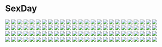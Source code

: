 # SexDay
![](https://konachan.com/image/d8231ab215145697cb09aadf1f7d1c8a/Konachan.com%20-%20124048%20black_rock_shooter%20takanashi_yomi.jpg)
![](https://konachan.com/image/d5cd4d1471e092814062a5b250d58033/Konachan.com%20-%20162690%20akemi_homura%20black_hair%20blonde_hair%20blue_eyes%20blue_hair%20instrument%20kaname_madoka%20miki_sayaka%20red_eyes%20red_hair%20sakura_kyouko%20tomoe_mami%20yellow_eyes.jpg)
![](https://konachan.com/jpeg/a11f9ab70eb0779ae74aafc65f14ab5f/Konachan.com%20-%20175476%20blue_eyes%20cygnus%20dress%20emilia_purifu_takamine%20game_cg%20headband%20long_hair%20magicalic_sky_high%20pink_hair%20ponytail%20staff%20whirlpool.jpg)
![](https://konachan.com/jpeg/44984b67495fac3488fdf046b10cef5b/Konachan.com%20-%20103277%20kaname_madoka%20mahou_shoujo_madoka_magica%20transparent.jpg)
![](https://konachan.com/jpeg/7fa2c14a1def42fbd9544d4a81fffa4c/Konachan.com%20-%20275045%202girls%20ass%20azur_lane%20barefoot%20bed%20blush%20bunny_ears%20gray_hair%20loli%20long_hair%20navel%20no_bra%20open_shirt%20red_eyes%20shirt%20signed%20thighhighs%20twintails%20wink.jpg)
![](https://konachan.com/image/eb73499e206716eca5d6543238245ac9/Konachan.com%20-%2018121%20shingetsutan_tsukihime%20tohno_akiha.jpg)
![](https://konachan.com/jpeg/58326e6abbf4f18d7c33fa0ef638b882/Konachan.com%20-%20135695%20blonde_hair%20blue_eyes%20blush%20boku_wa_tomodachi_ga_sukunai%20brown_hair%20kashiwazaki_sena%20long_hair%20mikazuki_yozora%20shirt%20short_hair%20skirt%20tagme.jpg)
![](https://konachan.com/image/72824b684cf6de5ee56b1365293ff7a4/Konachan.com%20-%2036926%20bra%20gray_hair%20green_eyes%20range_murata%20underwear%20white.jpg)
![](https://konachan.com/jpeg/05c456a48a09e616045c5c9d3861297f/Konachan.com%20-%20208448%20aki_shizuha%20ass%20censored%20footjob%20panties%20penis%20socks%20touhou%20underwear.jpg)
![](https://konachan.com/jpeg/6f719ce96e04681c8c3ebbc04a3c9df0/Konachan.com%20-%20302834%20animal_ears%20bell%20blush%20braids%20catgirl%20close%20collar%20cs_perrault%20ett01024%20gray_hair%20headband%20last_origin%20long_hair%20navel%20no_bra%20open_shirt%20shirt.jpg)
![](https://konachan.com/image/ad64007e28e6752425575c4d54bcdb60/Konachan.com%20-%20198174%20arai_togami%20ass%20headband%20komeiji_satori%20panties%20pink_eyes%20pink_hair%20short_hair%20skirt%20socks%20touhou%20underwear%20upskirt%20white.jpg)
![](https://konachan.com/image/39ab7abe197f1ba27769fc9c71f55782/Konachan.com%20-%20118450%20artoria_pendragon_%28all%29%20fate_%28series%29%20fate_stay_night%20saber%20uousa.jpg)
![](https://konachan.com/image/c7f890a7f88febbe814af88fb5a68e57/Konachan.com%20-%20254645%203d%20black_hair%20building%20car%20city%20dark%20hat%20night%20novelance%20original%20scenic%20short_hair.jpg)
![](https://konachan.com/image/5a93f08d59c0652f9ada8a5b13f0f8b6/Konachan.com%20-%2065851%20armor%20artoria_pendragon_%28all%29%20fate_%28series%29%20fate_stay_night%20fate_unlimited_codes%20saber%20saber_alter%20sword%20takeuchi_takashi%20weapon.jpg)
![](https://konachan.com/image/6112d17f7ec10b91d85897b999b89fd7/Konachan.com%20-%20288883%20blue_eyes%20headphones%20long_hair%20pink_hair%20skirt%20tagme_%28character%29%20thighhighs%20yaekn.jpg)
![](https://konachan.com/image/b2cf8164d9e3437747508d22811662a1/Konachan.com%20-%2026853%20elfen_lied%20gun%20lucy_%28elfen_lied%29%20weapon.jpg)
![](https://konachan.com/image/9a5466b2586fc66b9a587e3ef5a7f600/Konachan.com%20-%2067920%20hanato_kobato%20ioryogi%20katou_hiromi%20kobato%20mihara_chiho%20mihara_chise%20mihara_chitose%20valentine.jpg)
![](https://konachan.com/jpeg/26e7ebb8c47e393f61857b5c91d0652d/Konachan.com%20-%20257884%20animal%20bell%20black_hair%20blush%20catgirl%20fish%20gloves%20gray_hair%20long_hair%20male%20orange_eyes%20rope%20short_hair%20thighhighs%20twintails%20wristwear%20xenoblade.jpg)
![](https://konachan.com/image/1836b2f1ca03ea8207b63691aec23080/Konachan.com%20-%20260282%20aqua_eyes%20bed%20breast_hold%20breasts%20demon%20horns%20long_hair%20navel%20nnyara%20original%20panties%20pink_hair%20pointed_ears%20succubus%20tail%20underwear%20undressing%20wink.jpg)
![](https://konachan.com/image/6affd30b220918de347b8ff02f878cf4/Konachan.com%20-%2068800%20apron%20black_hair%20bow%20brown_eyes%20brown_hair%20candy%20chocolate%20crying%20food%20gloves%20headdress%20long_hair%20pink_eyes%20saten_ruiko%20short_hair%20skirt%20twintails.jpg)
![](https://konachan.com/jpeg/c0e48acaa4029d05bfbe67232f24c438/Konachan.com%20-%20160557%20blue_hair%20flowers%20g_yuusuke%20japanese_clothes%20long_hair%20miko%20moon%20night%20original%20red_eyes%20torii.jpg)
![](https://konachan.com/image/4ff2a42a4f1cdcc703a7c928879d8387/Konachan.com%20-%20126546%202girls%20cape%20fang%20loli%20microphone%20no_bra%20refeia%20wink.jpg)
![](https://konachan.com/image/88a9655e7f4a1989d57787cd5376e432/Konachan.com%20-%2070952%20blush%20japanese_clothes%20miko%20nopan%20open_shirt%20tenmu_shinryuusai.jpg)
![](https://konachan.com/image/e8fdf8ae3fe69de67e6a81a295a7526e/Konachan.com%20-%20261883%20clannad%20loli%20okazaki_ushio%20tagme_%28artist%29.jpg)
![](https://konachan.com/image/ecde3ccf660f8b4205521d0c781a2959/Konachan.com%20-%2025479%20anemone%20black%20eureka%20eureka_seven.jpeg)
![](https://konachan.com/image/ba1cc54f8f7e2c3caf4299659e5ce5cd/Konachan.com%20-%2063630%20favorite%20game_cg%20hoshizora_no_memoria%20tagme.jpg)
![](https://konachan.com/jpeg/77e6c25e57c27a576a9ae367d6a94a10/Konachan.com%20-%2082328%20dress%20giwa%20kneehighs%20mystia_lorelei%20petals%20red_eyes%20red_hair%20short_hair%20touhou%20wings.jpg)
![](https://konachan.com/jpeg/2779ef938ae69b94a73f3afa5de981fd/Konachan.com%20-%20212713%20aliasing%20aqua_eyes%20brown_hair%20japanese_clothes%20kimono%20long_hair%20nonono_%28nononotea%29%20original%20stars.jpg)
![](https://konachan.com/image/b33e693944ef49baa27501d33664534e/Konachan.com%20-%2089375%20panty_%26_stocking_with_garterbelt%20panty_%28character%29%20stocking_%28character%29.jpg)
![](https://konachan.com/image/c1ed58a130a5bb67f51d72f468edc62b/Konachan.com%20-%2021739%20houraisan_kaguya%20touhou.jpg)
![](https://konachan.com/jpeg/3c043d70fcbfe8bf2fc2a34e43539546/Konachan.com%20-%20233223%20black_hair%20bow%20brown_eyes%20hakurei_reimu%20japanese_clothes%20koyuki_ekaki%20leaves%20long_hair%20miko%20petals%20shrine%20socks%20stairs%20torii%20touhou%20tree.jpg)
![](https://konachan.com/image/9593bc9a49ff087f577f089fc5caa014/Konachan.com%20-%20305443%20ass%20barefoot%20boku_no_hero_academia%20breasts%20brown_eyes%20brown_hair%20donburikazoku%20nipples%20nude%20short_hair%20uraraka_ochako%20white.jpg)
![](https://konachan.com/image/7cbab5e8f8a64273f34176330c9f053d/Konachan.com%20-%2099186%20akatsuki_no_goei%20braids%20censored%20fellatio%20game_cg%20maid%20penis%20purple_hair%20syangrila%20tomose_shunsaku%20tsuki.jpg)
![](https://konachan.com/image/e09bd38f473280e535c567c8db385af0/Konachan.com%20-%20276665%20aguy%20aqua_eyes%20black_hair%20breasts%20horns%20jpeg_artifacts%20mecha%20mechagirl%20original%20short_hair%20thighhighs.jpg)
![](https://konachan.com/jpeg/7edcc20742585062484b19a23200ea00/Konachan.com%20-%20173672%20ass%20barefoot%20blush%20bra%20brown_hair%20long_hair%20megami%20ogiso_setsuna%20ookubo_yoshiyuki%20panties%20scan%20topless%20underwear%20white_album%20white_album_2.jpg)
![](https://konachan.com/image/2d1b9dc80033d921bcfe78e1839f086d/Konachan.com%20-%2063395%20favorite%20game_cg%20hoshizora_no_memoria%20tagme.jpg)
![](https://konachan.com/image/d1aa6f917770e78efb521ce06e8e3b88/Konachan.com%20-%20249651%20apple8986%20aqua_eyes%20aqua_hair%20blush%20boots%20hatsune_miku%20long_hair%20skirt%20thighhighs%20tie%20twintails%20vocaloid%20zettai_ryouiki.jpg)
![](https://konachan.com/jpeg/4e7ce11497de4ca557153b39c4231dd3/Konachan.com%20-%20136910%20anus%20ass%20ass_grab%20clochette%20game_cg%20long_hair%20oshiki_hitoshi%20panties%20pussy%20school_uniform%20striped_panties%20uncensored%20underwear%20usami_saori.jpg)
![](https://konachan.com/image/9bce92297c09df35eb3fe7e733d3d42f/Konachan.com%20-%2042876%20love_hina%20narusegawa_naru.jpg)
![](https://konachan.com/jpeg/90f90634c2dd965ab45e85007c617e19/Konachan.com%20-%20233670%202girls%20black_hair%20brown_eyes%20brown_hair%20hat%20kousaka_reina%20long_hair%20oumae_kumiko%20pantyhose%20purple_hair%20sbel02%20scarf%20short_hair%20skirt%20snow%20tree%20winter.jpg)
![](https://konachan.com/jpeg/665bd17ce74fe89fee07c4e0b0c25f9e/Konachan.com%20-%20277940%20ball%20basketball%20blonde_hair%20bodysuit%20breasts%20cleavage%20erect_nipples%20green%20hat%20long_hair%20love_cacao%20original%20purple_eyes%20sport%20thighhighs.jpg)
![](https://konachan.com/image/96e53396d3ab81b44765572ece3d5011/Konachan.com%20-%2014627%20ayanami_rei%20neon_genesis_evangelion%20soryu_asuka_langley%20wings.jpg)
![](https://konachan.com/image/bcbd3c6ce4738452211b2bacf7eed666/Konachan.com%20-%20285922%20dress%20gray_hair%20long_hair%20original%20parfait_fate%20reflection%20ribbons%20stars%20summer_dress%20water%20yellow_eyes.jpg)
![](https://konachan.com/image/9268c15c25583ca725f620c2247a94b5/Konachan.com%20-%20126125%20nama2e%20original.jpg)
![](https://konachan.com/image/3f53f8eb68330b18f8a1b8ebd43c9796/Konachan.com%20-%2042158%20barasuishou%20hina_ichigo%20kanaria%20rozen_maiden%20souseiseki%20suiseiseki.jpg)
![](https://konachan.com/image/f475fbd7aaa362f6d92ef3ecdc2f4841/Konachan.com%20-%20100243%20aqua_eyes%20blue_hair%20hat%20moriya_suwako%20nanashina%20red_eyes%20touhou%20yasaka_kanako.jpg)
![](https://konachan.com/jpeg/fc5c5ef9572bf9bcf0271832edbebae7/Konachan.com%20-%20130730%20black%20black_hair%20close%20game_cg%20ichinose_yua%20long_hair%20makita_maki%20night%20rain%20red_eyes%20shinigami_no_testament%20sky%20tie%20water.jpg)
![](https://konachan.com/image/33d3649370e1cab351f2ba95230146d4/Konachan.com%20-%20133959%202girls%20animal%20bird%20black_rock_shooter%20drink%20flowers%20hatsune_miku%20kuroi_mato%20oceans-art%20swimsuit%20thighhighs%20twintails%20vocaloid.jpg)
![](https://konachan.com/jpeg/50a0de10d371bc44ad6f89ebf11e82a5/Konachan.com%20-%20306132%20bandaid%20bed%20benedia%20blush%20cameltoe%20chain%20demon%20fang%20horns%20long_hair%20no_bra%20open_shirt%20original%20panties%20red_eyes%20red_hair%20shackles%20thighhighs%20underwear.jpg)
![](https://konachan.com/image/cc5bf41bdd4643839d2334a0b3d506e5/Konachan.com%20-%2024940%20all_male%20male%20naruto%20uchiha_sasuke.jpg)
![](https://konachan.com/image/803f2dcd743e97b066e3bddc03fbb7cd/Konachan.com%20-%2042056%20artoria_pendragon_%28all%29%20fate_%28series%29%20fate_stay_night%20saber%20sword%20weapon.jpg)
![](https://konachan.com/image/654afd5257c6dd13d4efe7363b5ffd57/Konachan.com%20-%2060005%20nishiwaki%20waitress.jpg)
![](https://konachan.com/jpeg/1e9838cb6f78c92dc02f1a450f91f51b/Konachan.com%20-%20202317%20gloves%20gray_hair%20hatsune_miku%20long_hair%20purple_eyes%20takamaru_nagisa%20twintails%20vocaloid.jpg)
![](https://konachan.com/image/ea367dad4f51e90e531799f0b4eb5fb4/Konachan.com%20-%2033978%20code_geass%20millay_ashford.jpg)
![](https://konachan.com/jpeg/2a4666f09715f982b391af58c6b4c739/Konachan.com%20-%2092839%20blue_eyes%20blush%20food%20garter_belt%20nipples%20purple_hair%20ryohka%20thighhighs.jpg)
![](https://konachan.com/jpeg/8f6b5fcd04013366650b5f21d96ac7ae/Konachan.com%20-%20122149%20animal_ears%20bunny_ears%20bunnygirl%20fujiwara_no_mokou%20hat%20houraisan_kaguya%20inaba_tewi%20kamishirasawa_keine%20long_hair%20monochrome%20touhou%20yagokoro_eirin.jpg)
![](https://konachan.com/image/d63d1301121a25d205e850c93324725f/Konachan.com%20-%20302008%20aqua_eyes%20blush%20brown_hair%20car%20gloves%20hat%20military%20original%20unicron_%28brous%29%20uniform.jpg)
![](https://konachan.com/image/4c8cfc63a65bdc461a95b4b7837defa5/Konachan.com%20-%2039671%20da_capo_ii.jpg)
![](https://konachan.com/image/27190334eb4223d68950a991b80c0237/Konachan.com%20-%20102738%20brown_eyes%20brown_hair%20fang%20kogeinu%20nico_nico_singer%20short_hair%20stars%20tagme_%28artist%29.jpg)
![](https://konachan.com/image/41b39ad7cfc4becd7e494f458f322de8/Konachan.com%20-%20166179%20autumn%20black_eyes%20black_hair%20drink%20fan%20headdress%20japanese_clothes%20kikivi%20long_hair%20original%20sake%20tree.jpg)
![](https://konachan.com/jpeg/b15a8d9618ef9a0081da53f9913e9028/Konachan.com%20-%20209609%20aqua_eyes%20bra%20breasts%20cleavage%20game_cg%20kuon_itsuki%20note_rueme%20open_shirt%20pink_hair%20rosebleu%20tiny_dungeon%20underwear.jpg)
![](https://konachan.com/jpeg/809ea706f9adf09db7cdbddd88efed0a/Konachan.com%20-%2074308%20akiyama_mio%20blonde_hair%20braids%20dress%20guitar%20hirasawa_yui%20instrument%20k-on%21%20ken-1%20kotobuki_tsumugi%20nakano_azusa%20tainaka_ritsu%20thighhighs.jpg)
![](https://konachan.com/image/b2f85c646f9f2166be67acd49f26954d/Konachan.com%20-%20178375%20animal%20building%20city%20forest%20grass%20original%20rabbit%20scenic%20shirakaba_toshiharu%20stairs%20tree.jpg)
![](https://konachan.com/jpeg/a61e452c00c956515700f9250a15d485/Konachan.com%20-%20193893%20baku_ane%20bikini%20black_hair%20breast_hold%20breasts%20choco_chip%20cleavage%20hayasaki_mio%20long_hair%20ponytail%20scan%20swimsuit%20tagme%20thighhighs%20underboob.jpg)
![](https://konachan.com/image/abf1f1fab01cd3c689c13ff6b8a640e9/Konachan.com%20-%2074388%20animal%20blue_hair%20book%20fish%20long_hair%20mermaid%20pop.jpg)
![](https://konachan.com/image/67507bca39d36bfb3a68354281b6b7cc/Konachan.com%20-%20156218%20accelerator%20choker%20gray_hair%20haimura_kiyotaka%20red_eyes%20short_hair%20to_aru_kagaku_no_railgun%20to_aru_majutsu_no_index.jpg)
![](https://konachan.com/image/445f5d4ac570fb250c6def31fc02a10c/Konachan.com%20-%20103160%20animal_ears%20blue_eyes%20blue_hair%20cat_smile%20catgirl%20fang%20loli%20mani%20onka%20open_shirt%20original%20panties%20short_hair%20tail%20thighhighs%20twins%20underwear.jpg)
![](https://konachan.com/image/b137abee598d71bf3302c1159673c2ab/Konachan.com%20-%20183240%20bou_nin%20clouds%20dress%20original%20scenic%20sky%20twintails.jpg)
![](https://konachan.com/jpeg/84024c6e83f7675b1438fd28ba80a44c/Konachan.com%20-%20114298%20breasts%20eyepatch%20game_cg%20nipples%20panties%20rance_quest%20short_hair%20underwear.jpg)
![](https://konachan.com/jpeg/09b7b2f9d53136637d7b3835908d0c01/Konachan.com%20-%20144949%20amasaka_takashi%20ass%20bed%20blush%20breasts%20censored%20game_cg%20kohinata_yuuka%20koi_mekuri_clover%20nipples%20pussy%20red_hair%20school_uniform%20thighhighs.jpg)
![](https://konachan.com/jpeg/495fa5caf1eb031f38ca70bd49d14489/Konachan.com%20-%20131743%20%26_sora_no_mukou_de_sakimasu_you_ni%20akatsuki-works%20game_cg%20kanno_kou%20saeki_hokuto%20tsukasa_mahori.jpg)
![](https://konachan.com/jpeg/bcb438fbff14b562f37c3dd4cfcba020/Konachan.com%20-%20292299%20catgirl%20dolphro-kun%20halloween%20hikawa_kyoka%20hoodie%20loli%20pointed_ears%20princess_connect%21.jpg)
![](https://konachan.com/image/9a145f974c6576b440433be7e6dfdd59/Konachan.com%20-%20248844%20original%20tagme_%28artist%29.jpg)
![](https://konachan.com/image/6bf0f835fcad813509d14620ae660d89/Konachan.com%20-%20111344%20animal%20demon%20night%20original%20red_eyes%20skull%20tree%20wakayasu.jpg)
![](https://konachan.com/image/472f671d4a02c718d467e27a3d268b75/Konachan.com%20-%20293734%20azur_lane%20black_hair%20breast_hold%20breasts%20brown_eyes%20gloves%20long_hair%20military%20pantyhose%20ponytail%20scan%20sword%20taka_tony%20uniform%20weapon%20white.jpg)
![](https://konachan.com/image/14e82795fa1a113f7f71d80240689d1f/Konachan.com%20-%2065816%20as109%20bed%20black_eyes%20black_hair%20breasts%20cleavage%20gakkou_wo_deyou%20game_console%20headphones%20jpeg_artifacts%20koumiyouji_maiko%20long_hair.jpg)
![](https://konachan.com/image/3f4f60be3b609414bb33b8f936963de9/Konachan.com%20-%2018123%20archetype_earth%20arcueid_brunestud%20shingetsutan_tsukihime.jpg)
![](https://konachan.com/image/42eb9d99f5e82a7cf3ad573af17209ba/Konachan.com%20-%20147185%20anus%20ass%20blush%20brown_eyes%20brown_hair%20censored%20kneehighs%20misaka_mikoto%20misakamitoko0903%20panties%20pussy%20school_uniform%20short_hair%20skirt%20underwear.jpg)
![](https://konachan.com/image/c2da389ab08cd12690a8c51fe47c231e/Konachan.com%20-%208046%20kanon%20minase_nayuki.jpg)
![](https://konachan.com/image/d24569f01e5769ffa775625c4a8e4f74/Konachan.com%20-%2071971%20cagalli_yula_athha%20gundam_seed%20mobile_suit_gundam.jpg)
![](https://konachan.com/image/a5a031db51c264f5ea8e9a6457a882c2/Konachan.com%20-%20247100%20food%20nobody%20original%20syueii.jpg)
![](https://konachan.com/image/6c32402ccaa9f65714441b87459a6eb8/Konachan.com%20-%20210889%20albedo%20black_hair%20breasts%20cleavage%20demon%20drink%20feathers%20horns%20long_hair%20overlord%20white_crow%20wings%20yellow_eyes.jpg)
![](https://konachan.com/jpeg/50dd0b181069c5cf1b8ac385db96cbfd/Konachan.com%20-%20110232%20beach%20game_cg%20hug%20koutaro%20kusakari_natane%20loli%20night%20short_hair%20tropical_kiss%20twinkle.jpg)
![](https://konachan.com/jpeg/ea1de24105722d183e6d9d547455bf43/Konachan.com%20-%20188952%20lump_of_sugar%20maid%20prism_rhythm%20sesena_yau%20stitch%20trap.jpg)
![](https://konachan.com/image/2769aeac43f865a9b31c0f505f363eb7/Konachan.com%20-%2033523%20kamina_ayato%20kisaragi_quon%20mishima_reika%20rahxephon%20tagme.jpg)
![](https://konachan.com/jpeg/3ced03cf9d0b35ec1423b5637701bb36/Konachan.com%20-%20262051%20kame%5E%5E%20leaves%20long_hair%20love_live%21_school_idol_project%20love_live%21_sunshine%21%21%20red_hair%20sakurauchi_riko%20towel%20tree%20water%20yellow_eyes.jpg)
![](https://konachan.com/image/03b9768bd177c09d51637d452e725693/Konachan.com%20-%20112680%20animal%20bird%20dress%20fatkewell%20original%20purple_hair.jpg)
![](https://konachan.com/image/fdfa2562405c08f757d0b028f9c12ff7/Konachan.com%20-%20243917%20ishigami_kazui%20kousaka_honoka%20love_live%21_school_idol_project.jpg)
![](https://konachan.com/image/cfdd4fb0c43e745e1c3f9703c07a8bb3/Konachan.com%20-%20244258%20breasts%20fate_grand_order%20fate_%28series%29%20gray_hair%20headdress%20jeanne_d%27arc_alter%20kylin%20long_hair%20night%20petals%20stars%20sword%20weapon%20yellow_eyes.jpg)
![](https://konachan.com/jpeg/d738e11af464da1a7303a1fa4b5a2aea/Konachan.com%20-%20294392%20black_hair%20blue_eyes%20blush%20bow%20close%20cropped%20flowers%20headdress%20lolita_fashion%20long_hair%20original%20polychromatic%20rose%20yumegi_%28bitter_orange215%29.jpg)
![](https://konachan.com/jpeg/6f016e0d3d82291244535f305b94e357/Konachan.com%20-%20302893%20force_%28fossan_01%29%20long_hair%20original%20white_hair%20wings.jpg)
![](https://konachan.com/jpeg/1f2bdb6d4f644717f4465d092e30afe8/Konachan.com%20-%20241554%20breasts%20cleavage%20date_a_live%20dress%20transparent%20tsunako%20yatogami_tohka.jpg)
![](https://konachan.com/image/b14e34e52b5824a3bdc653d973fab298/Konachan.com%20-%20171350%20animal%20bird%20karasu-san_%28syh3iua83%29%20mecha%20mechagirl%20original%20ruins%20white_hair%20wings.jpg)
![](https://konachan.com/jpeg/42ce3360708d339605bff027f68f961c/Konachan.com%20-%20226032%20aliasing%20breasts%20bubbles%20cleavage%20garter%20green_hair%20kochiya_sanae%20long_hair%20masaru.jp%20miko%20navel%20ofuda%20skirt%20socks%20touhou%20underwater%20water%20yellow_eyes.jpg)
![](https://konachan.com/jpeg/64525dc69404bb4b37c6d52a4599c89a/Konachan.com%20-%20239381%20annin_doufu%20blonde_hair%20blush%20book%20braids%20brown_hair%20green_hair%20houjou_karen%20idolmaster%20jougasaki_rika%20loli%20long_hair%20necklace%20phone%20school_uniform.jpg)
![](https://konachan.com/image/8ea07e644c42e158606fb652b2a4efec/Konachan.com%20-%2063490%20blush%20cameltoe%20favorite%20game_cg%20maid%20minahoshi_asuho%20panties%20red_eyes%20red_hair%20shida_kazuhiro%20short_hair%20skirt%20skirt_lift%20thighhighs%20underwear.jpg)
![](https://konachan.com/image/c1ec375ab98013be5658e8be67240d05/Konachan.com%20-%2021296%20boy_meets_girl%20shintaro.jpg)
![](https://konachan.com/image/52e56bfac5044dd073db7a2bc6b33cc0/Konachan.com%20-%20152549%20aqua_eyes%20hat%20long_hair%20original%20pink_hair.jpg)
![](https://konachan.com/jpeg/2d4f0b240b6ebd8c29e3d1e832755cc4/Konachan.com%20-%20172905%20game_cg%20kawasumi_yurika%20magicalic_sky_high%20mikagami_mamizu%20panties%20school_uniform%20skirt%20sky%20striped_panties%20thighhighs%20underwear%20whirlpool.jpg)
![](https://konachan.com/jpeg/8ff6ba1db9b152185eddc7596664d24b/Konachan.com%20-%2060055%20alice_in_wonderland%20cameltoe%20kasugano_sora%20maid%20mottsun%20panties%20striped_panties%20thighhighs%20underwear%20yosuga_no_sora.jpg)
